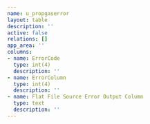 ```yaml
---
name: u_propgaserror
layout: table
description: ''
active: false
relations: []
app_area: ''
columns:
- name: ErrorCode
  type: int(4)
  description: ''
- name: ErrorColumn
  type: int(4)
  description: ''
- name: Flat File Source Error Output Column
  type: text
  description: ''
---
```


